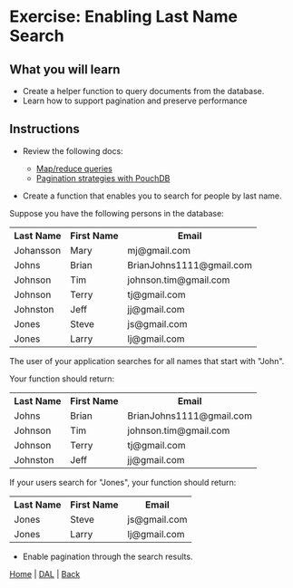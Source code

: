 
# Exercise: Enabling Last Name Search

## What you will learn

- Create a helper function to query documents from the database.  
- Learn how to support pagination and preserve performance

## Instructions

- Review the following docs:

  - [Map/reduce queries](https://pouchdb.com/guides/queries.html)
  - [Pagination strategies with PouchDB](https://pouchdb.com/2014/04/14/pagination-strategies-with-pouchdb.html)

- Create a function that enables you to search for people by last name.  

Suppose you have the following persons in the database:

<table>
  <tr>
    <th>Last Name</th>
    <th>First Name</th>
    <th>Email</th>
  </tr>
  <tr>
    <td>Johansson</td>
    <td>Mary</td>
    <td>mj@gmail.com</td>
  </tr>  
  <tr>
    <td>Johns</td>
    <td>Brian</td>
    <td>BrianJohns1111@gmail.com</td>
  </tr>
  <tr>
    <td>Johnson</td>
    <td>Tim</td>
    <td>johnson.tim@gmail.com</td>
  </tr>  
  <tr>
    <td>Johnson</td>
    <td>Terry</td>
    <td>tj@gmail.com</td>
  </tr>  
  <tr>
    <td>Johnston</td>
    <td>Jeff</td>
    <td>jj@gmail.com</td>
  </tr>  
  <tr>
    <td>Jones</td>
    <td>Steve</td>
    <td>js@gmail.com</td>
  </tr>    
  <tr>
    <td>Jones</td>
    <td>Larry</td>
    <td>lj@gmail.com</td>
  </tr>    
</table>

The user of your application searches for all names that start with "John".

Your function should return:

<table>
  <tr>
    <th>Last Name</th>
    <th>First Name</th>
    <th>Email</th>
  </tr>
  <tr>
    <td>Johns</td>
    <td>Brian</td>
    <td>BrianJohns1111@gmail.com</td>
  </tr>
  <tr>
    <td>Johnson</td>
    <td>Tim</td>
    <td>johnson.tim@gmail.com</td>
  </tr>  
  <tr>
    <td>Johnson</td>
    <td>Terry</td>
    <td>tj@gmail.com</td>
  </tr>  
  <tr>
    <td>Johnston</td>
    <td>Jeff</td>
    <td>jj@gmail.com</td>
  </tr>  
</table>

If your users search for "Jones", your function should return:

<table>
  <tr>
    <th>Last Name</th>
    <th>First Name</th>
    <th>Email</th>
  </tr>
  <tr>
    <td>Jones</td>
    <td>Steve</td>
    <td>js@gmail.com</td>
  </tr>    
  <tr>
    <td>Jones</td>
    <td>Larry</td>
    <td>lj@gmail.com</td>
  </tr>    
</table>

- Enable pagination through the search results.


[Home](/)  |  [DAL](/DAL)  |  [Back](/DAL/7)
